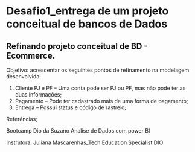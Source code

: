 # Desafio1_entrega de um projeto conceitual de bancos de Dados
## Refinando projeto conceitual de BD - Ecommerce. 

Objetivo: acrescentar os seguintes pontos de refinamento na modelagem desenvolvida:

1.  Cliente PJ e PF – Uma conta pode ser PJ ou PF, mas não pode ter as duas informações;
2.  Pagamento – Pode ter cadastrado mais de uma forma de pagamento;
3.  Entrega – Possui status e código de rastreio;



Referências;

Bootcamp Dio da Suzano Analise de Dados com power BI

Instrutora:  Juliana Mascarenhas_Tech Education Specialist DIO
